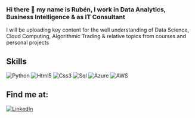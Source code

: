 ### Hi there 👋 my name is Rubén, I work in Data Analytics, Business Intelligence & as IT Consultant

I will be uploading key content for the well understanding of Data Science, Cloud Computing, Algorithmic Trading & relative topics from courses and personal projects

## Skills
![Python](https://img.shields.io/badge/Python-FFC727?style=for-the-badge&logo=python&logoColor=white&labelColor=101010)
![Html5](https://img.shields.io/badge/HTML5-E05D25?style=for-the-badge&logo=html5&logoColor=white&labelColor=101010)
![Css3](https://img.shields.io/badge/CSS3-0096D1?style=for-the-badge&logo=css3&logoColor=white&labelColor=101010)
![Sql](https://img.shields.io/badge/SQL-FC00FF?style=for-the-badge&logo=sql&logoColor=white&labelColor=101010)
![Azure](https://img.shields.io/badge/azure-%230072C6.svg?style=for-the-badge&logo=microsoftazure&logoColor=white)
![AWS](https://img.shields.io/badge/AWS-FF9B00?style=for-the-badge&logo=aws&logoColor=white&labelColor=101010)

## Find me at:
[![LinkedIn](https://img.shields.io/badge/LinkedIn-Ruben_Yanes-0075B7?style=for-the-badge&logo=linkedin&logoColor=white&labelColor=101010)](https://www.linkedin.com/in/rub%C3%A9n-yanes-castilla-2880a8133/)


<!--
**rubenyanes/rubenyanes** is a ✨ _special_ ✨ repository because its `README.md` (this file) appears on your GitHub profile.

Here are some ideas to get you started:

- 🔭 I’m currently working on ...
- 🌱 I’m currently learning ...
- 👯 I’m looking to collaborate on ...
- 🤔 I’m looking for help with ...
- 💬 Ask me about ...
- 📫 How to reach me: ...
- 😄 Pronouns: ...
- ⚡ Fun fact: ...
-->
